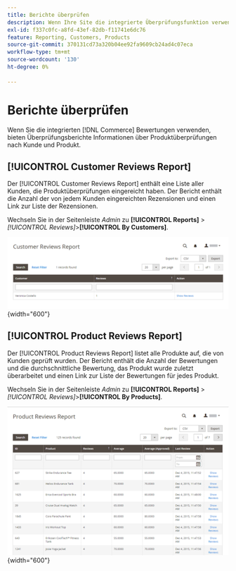 ```yaml
---
title: Berichte überprüfen
description: Wenn Ihre Site die integrierte Überprüfungsfunktion verwendet, bieten Überprüfungsberichte Informationen über Produktüberprüfungen nach Kunde und Produkt.
exl-id: f337c0fc-a8fd-43ef-82db-f11741e6dc76
feature: Reporting, Customers, Products
source-git-commit: 370131cd73a320b04ee92fa9609cb24ad4c07eca
workflow-type: tm+mt
source-wordcount: '130'
ht-degree: 0%

---
```


# Berichte überprüfen

Wenn Sie die integrierten [!DNL Commerce] Bewertungen verwenden, bieten Überprüfungsberichte Informationen über Produktüberprüfungen nach Kunde und Produkt.

## [!UICONTROL Customer Reviews Report]

Der [!UICONTROL Customer Reviews Report] enthält eine Liste aller Kunden, die Produktüberprüfungen eingereicht haben. Der Bericht enthält die Anzahl der von jedem Kunden eingereichten Rezensionen und einen Link zur Liste der Rezensionen.

Wechseln Sie in der Seitenleiste _Admin_ zu **[!UICONTROL Reports]** > _[!UICONTROL Reviews]_>**[!UICONTROL By Customers]**.

![Bericht von Kunden überprüfen](./assets/customer-reviews.png){width="600"}

## [!UICONTROL Product Reviews Report]

Der [!UICONTROL Product Reviews Report] listet alle Produkte auf, die von Kunden geprüft wurden. Der Bericht enthält die Anzahl der Bewertungen und die durchschnittliche Bewertung, das Produkt wurde zuletzt überarbeitet und einen Link zur Liste der Bewertungen für jedes Produkt.

Wechseln Sie in der Seitenleiste _Admin_ zu **[!UICONTROL Reports]** > _[!UICONTROL Reviews]_>**[!UICONTROL By Products]**.

![Bericht nach Produkt überprüfen](./assets/product-reviews.png){width="600"}
